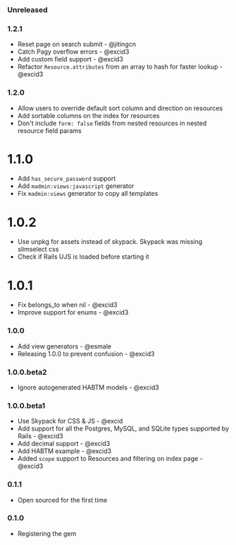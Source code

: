 ### Unreleased

### 1.2.1

* Reset page on search submit - @jitingcn
* Catch Pagy overflow errors - @excid3
* Add custom field support - @excid3
* Refactor `Resource.attributes` from an array to hash for faster lookup - @excid3

### 1.2.0

* Allow users to override default sort column and direction on resources
* Add sortable columns on the index for resources
* Don't include `form: false` fields from nested resources in nested resource field params

# 1.1.0

* Add `has_secure_password` support
* Add `madmin:views:javascript` generator
* Fix `madmin:views` generator to copy all templates

# 1.0.2

* Use unpkg for assets instead of skypack. Skypack was missing slimselect css
* Check if Rails UJS is loaded before starting it

# 1.0.1

* Fix belongs_to when nil - @excid3
* Improve support for enums - @excid3

### 1.0.0

* Add view generators - @esmale
* Releasing 1.0.0 to prevent confusion - @excid3

### 1.0.0.beta2

* Ignore autogenerated HABTM models - @excid3

### 1.0.0.beta1

* Use Skypack for CSS & JS - @excid
* Add support for all the Postgres, MySQL, and SQLite types supported by Rails - @excid3
* Add decimal support - @excid3
* Add HABTM example - @excid3
* Added `scope` support to Resources and filtering on index page - @excid3

### 0.1.1

* Open sourced for the first time

### 0.1.0

* Registering the gem
